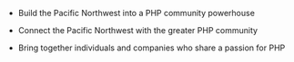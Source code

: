 - Build the Pacific Northwest into a PHP community powerhouse  

- Connect the Pacific Northwest with the greater PHP community

- Bring together individuals and companies who share a passion for PHP
